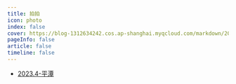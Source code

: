 ```yaml
---
title: 拍拍
icon: photo 
index: false
cover: https://blog-1312634242.cos.ap-shanghai.myqcloud.com/markdown/202305122sdf05406.jpg
pageInfo: false
article: false
timeline: false
---
```

- <HopeIcon icon="picture"/> [2023.4-平潭](99平潭.md)
